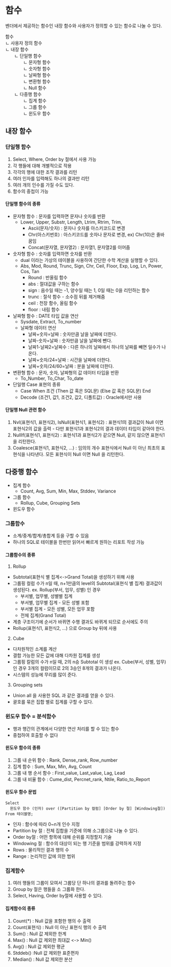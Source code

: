 # 함수
벤더에서 제공하는 함수인 내장 함수와 사용자가 정의할 수 있는 함수로 나눌 수 있다.

함수 <br/>
ㄴ 사용자 정의 함수 <br/>
ㄴ 내장 함수 <br/>
  ㄴ 단일행 함수 <br/>
    ㄴ 문자형 함수 <br/>
    ㄴ 숫자형 함수 <br/>
    ㄴ 날짜형 함수 <br/>
    ㄴ 변환형 함수 <br/>
    ㄴ Null 함수 <br/>
  ㄴ 다중행 함수 <br/>
    ㄴ 집계 함수 <br/>
    ㄴ 그룹 함수 <br/>
    ㄴ 윈도우 함수 <br/>


## 내장 함수
### 단일행 함수
1. Select, Where, Order by 절에서 사용 가능
2. 각 행들에 대해 개별적으로 작용
3. 각각의 행에 대한 조작 결과를 리턴
4. 여러 인자를 입력해도 하나의 결과만 리턴
5. 여러 개의 인수를 가질 수도 있다.
6. 함수의 중첩이 가능

#### 단일행 함수의 종류
- 문자형 함수 : 문자를 입력하면 문자나 숫자를 반환
  - Lower, Upper, Substr, Length, Ltrim, Rtrim, Trim, 
    - Ascii(문자/숫자) : 문자나 숫자를 아스키코드로 변경
    - Chr(아스키번호) : 아스키코드를 숫자나 문자로 변경, ex) Chr(10)은 줄바꿈임
    - Concat(문자열, 문자열2) : 문자열1, 문자열2를 이어줌
- 숫자형 함수 : 숫자를 입력하면 숫자를 반환
  - dual 이라는 가상의 테이블을 사용하여 간단한 수학 계산을 실행할 수 있다.
  - Abs, Mod, Round, Trunc, Sign, Chr, Ceil, Floor, Exp, Log, Ln, Power, Cos, Tan
    - Round : 반올림 함수
    - abs : 절대값을 구하는 함수
    - sign : 음수일 때는 -1, 양수일 때는 1, 0일 때는 0을 리턴하는 함수
    - trunc : 절삭 함수 - 소수점 뒤를 제거해줌
    - ceil : 천장 함수, 올림 함수
    - floor : 내림 함수
- 날짜형 함수 : DATE 타입 값을 연산
  - Sysdate, Extract, To_number
  - 날짜형 데이터 연산
    - 날짜+숫자=날짜 : 숫자만큼 날을 날짜에 더한다.
    - 날짜-숫자=날짜 : 숫자만큼 날을 날짜에 뺀다.
    - 날짜1-날짜2=날짜수 : 다른 하나의 날짜에서 하나의 날짜를 빼면 일수가 나온다.
    - 날짜+숫자/24=날짜 : 시간을 날짜에 더한다.
    - 날짜+숫자/24/60=날짜 : 분을 날짜에 더한다.
- 변환형 함수 : 문자, 숫자, 날짜형의 값 데이터 타입을 반환
  - To_Number, To_Char, To_date
- 단일행 Case 표현의 종류
  - Case When 조건 (Then 값 혹은 SQL문) (Else 값 혹은 SQL문) End
  - Decode (조건1, 값1, 조건2, 값2, 디폴트값) : Oracle에서만 사용


#### 단일행 Null 관련 함수
1. Nvl(표현식1, 표현식2), IsNull(표현식1, 표현식2) : 표현식1의 결과값이 Null 이면 표현식2의 값을 출력 - 다만 표현식1과 표현식2의 결과 데이터 타입이 같아야 한다.
2. NullIf(표현식1, 표현식2) : 표현식1과 표현식2가 같으면 Null, 같지 않으면 표현식1을 리턴한다.
3. Coalesce(표현식1, 표현식2, ...) : 임의의 개수 표현식에서 Null 이 아닌 최초의 표현식을 나타낸다. 모든 표현식이 Null 이면 Null 을 리턴한다.



## 다중행 함수
- 집계 함수
  - Count, Avg, Sum, Min, Max, Stddev, Variance
- 그룹 함수
  - Rollup, Cube, Grouping Sets
- 윈도우 함수


### 그룹함수
- 소계/중계/합계/총합계 등을 구할 수 있음
- 하나의 SQL로 테이블을 한번만 읽어서 빠르게 원하는 리포트 작성 가능

#### 그룹함수의 종류
1. Rollup
- Subtotal(표현식 별 집계<->Grand Total)을 생성하기 위해 사용
- 그룹핑 컬럼 수가 n일 때, n+1만큼의 level의 Subtotal(표현식 별 집계) 결과값이 생성된다.
  ex. Rollup(부서, 업무, 성별) 인 경우
  - 부서별, 업무별, 성별별 집계
  - 부서별, 업무별 집계 - 모든 성별 포함
  - 부서별 집계 - 모든 성별, 모든 업무 포함
  - 전체 집계(Grand Total)
- 계층 구조이기에 순서가 바뀌면 수행 결과도 바뀌게 되므로 순서에도 주의
- Rollup(표현식1, 표헌식2, ...) 으로 Group by 뒤에 사용
2. Cube
- 다차원적인 소계를 계산
- 결합 가능한 모든 값에 대해 다차원 집계를 생성
- 그룹핑 칼럼의 수가 n일 때, 2의 n승 Subtotal 이 생성
  ex. Cube(부서, 성별, 업무)인 경우 3개의 컬럼이므로 2의 3승인 8개의 결과가 나온다.
- 시스템의 성능에 무리를 많이 준다.
3. Grouping sets
- Union all 을 사용한 SQL 과 같은 결과를 얻을 수 있다.
- 괄호를 묶은 집합 별로 집계를 구할 수 있다.



### 윈도우 함수 = 분석함수
- 행과 행간의 관계에서 다양한 연산 처리를 할 수 있는 함수
- 중첩하여 호출할 수 없다

#### 윈도우 함수의 종류
1. 그룹 내 순위 함수 : Rank, Dense_rank, Row_number
2. 집계 함수 : Sum, Max, Min, Avg, Count
3. 그룹 내 행 순서 함수 : First_value, Last_value, Lag, Lead
4. 그룹 내 비율 함수 : Cume_dist, Percnet_rank, Ntile, Ratio_to_Report

#### 윈도우 함수 문법
```
Select 
  윈도우 함수 (인자) over ([Partition by 컬럼] [Order by 절] [Windowing절])
From 테이블명;
```
- 인자 : 함수에 따라 0~n개 인수 지정
- Partition by 절 : 전체 집합을 기준에 의해 소그룹으로 나눌 수 있다.
- Order by절 : 어떤 항목에 대해 순위를 지정할지 기술
- Windowing 절 : 함수의 대상이 되는 행 기준을 범위를 강력하게 지정
- Rows : 물리적인 결과 행의 수
- Range : 논리적인 값에 의한 범위



### 집계함수
1. 여러 행들의 그룹이 모여서 그룹당 단 하나의 결과를 돌려주는 함수
2. Group by 절은 행들을 소 그룹화 한다.
3. Select, Having, Order by절에 사용할 수 있다.

#### 집계함수의 종류
1. Count(*) : Null 값을 포함한 행의 수 출력
2. Count(표현식) : Null 이 아닌 표현식 행의 수 출력
3. Sum() : Null 값 제외한 한계
4. Max() : Null 값 제외한 최대값 <-> Min()
5. Avg() : Null 값 제외한 평균
6. Stddeb() :Null 값 제외한 표준편차
7. Median() : Null 값 제외한 분산

